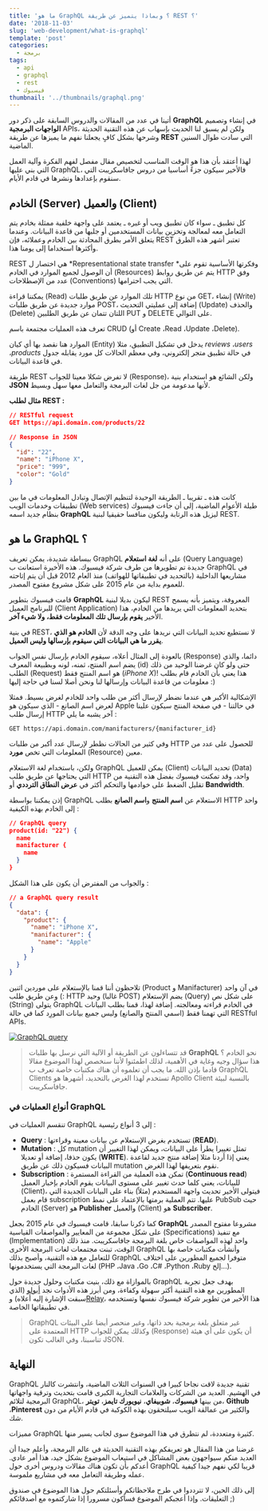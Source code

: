```yaml
---
title: 'ما هو GraphQL ؟ وبماذا يتميز عن طريقة REST ؟'
date: '2018-11-03'
slug: 'web-development/what-is-graphql'
template: 'post'
categories:
  - برمجة
tags:
  - api
  - graphql
  - rest
  - فيسبوك
thumbnail: '../thumbnails/graphql.png'
---
```


أتينا في عدد من المقالات والدروس السابقة على ذكر دور **GraphQL** في إنشاء وتصميم **الواجهات البرمجية** APIs، ولكن لم يسبق لنا الحديث بإسهاب عن هذه التقنية الحديثة وشرحها بشكل كافٍ يجعلنا نفهم ما يميزها عن طريقة **REST** التي سادت طوال السنين الماضية.

لهذا أعتقد بأن هذا هو الوقت المناسب لتخصيص مقال مفصل لفهم الفكرة وآلية العمل التي بني عليها GraphQL، فالأخير سيكون جزءً أساسيا من دروس جافاسكريبت التي سنقوم بإعدادها ونشرها في قادم الأيام.

## الخادم (Server) والعميل (Client)

كل تطبيق ـ سواء كان تطبيق ويب أو غيره ـ يعتمد على واجهة خلفية ممثلة بخادم يتم التعامل معه لمعالجة وتخزين بيانات المستخدمين أو جلبها من قاعدة البيانات. وعندما يتعلق الأمر بطرق المحادثة بين الخادم وعملائه، فإن REST تعتبر أشهر هذه الطرق وأكثرها استخداما إلى يومنا هذا.

REST هي اختصار ل *Representational state transfer *وفكرتها الأساسية تقوم على أن الوصول لجميع الموارد في الخادم (Resources) يتم عن طريق روابط HTTP وفق عدد من الإصطلاحات (Conventions) التي يجب احترامها.

يمكننا قراءة (Read) تلك الموارد عن طريق طلبات HTTP من نوع GET، إنشاء (Write) موارد جديدة عن طريق طلبات POST، إضافة إلى عمليتي التحديث (Update) والحذف (Delete) اللتان تتمان عن طريق الطلبين PUT و DELETE على التوالي.

تعرف هذه العمليات مجتمعة باسم CRUD (أو Create ،Read ،Update ،Delete).

الموارد هنا نقصد بها أي كيان (Entity) يدخل في تشكيل التطبيق، مثلا _reviews_ ،_users_ ،_products_ في حالة تطبيق متجر إلكتروني، وفي معظم الحالات كل مورد يقابله جدول في قاعدة البيانات.

طريقة REST لا تفرض شكلا معينا للجواب (Response)، ولكن الشائع هو استخدام بنية **JSON** لأنها مدعومة من جل لغات البرمجة والتعامل معها سهل وبسيط.

**مثال لطلب REST :**

```json
// RESTful request
GET https://api.domain.com/products/22
```

```json
// Response in JSON
{
  "id": "22",
  "name": "iPhone X",
  "price": "999",
  "color": "Gold"
}
```

كانت هذه ـ تقريبا ـ الطريقة الوحيدة لتنظيم الإتصال وتبادل المعلومات في ما بين تطبيقات وخدمات الويب (Web services) طيلة الأعوام الماضية، إلى أن جاءت فيسبوك بنظام جديد اسمه **GraphQL** ليزيل هذه الرتابة وليكون منافسا حقيقيا لبنية REST.

## ما هو GraphQL ؟

ببساطة شديدة، يمكن تعريف GraphQL على أنه **لغة استعلام** (Query Language) جديدة تم تطويرها من طرف شركة فيسبوك. هذه الأخيرة استعانت ب GraphQL في مشاريعها الداخلية (بالتحديد في تطبيقاتها للهواتف) منذ العام 2012 قبل أن يتم إتاحته للعموم بداية من عام 2015 على شكل مشروع مفتوح المصدر.

قامت فيسبوك بتطوير **GraphQL** ليكون بديلا لبنية REST المعروفة، ويتميز بأنه يسمح للبرنامج العميل (Client Application) بتحديد المعلومات التي يريدها من الخادم، هذا الأخير **يقوم بإرسال تلك المعلومات فقط، ولا شيء آخر**.

في بنية REST، لا نستطيع تحديد البيانات التي نريدها على وجه الدقة لأن **الخادم هو الذي يقرر ما هي البيانات التي سيقوم بإرسالها وليس العميل**.

بالعودة إلى المثال أعلاه، سيقوم الخادم بإرسال نفس الجواب (Response) دائما، والذي يضم اسم المنتج، ثمنه، لونه وبطبيعة المعرف (id) حتى ولو كان غرضنا الوحيد من ذلك الطلب (Request) هو اسم المنتج فقط (_iPhone X_)! هذا يعني بأن الخادم قام بطلب معلومات من قاعدة البيانات وإرسالها لنا ونحن أصلا لسنا في حاجة إليها :)

الإشكالية الأكبر هي عندما نضطر لإرسال أكثر من طلب واحد للخادم لغرض بسيط. فمثلا لعرض اسم الصانع - الذي سيكون هو Apple في حالتنا - في صفحة المنتج سيكون علينا إرسال طلب HTTP آخر يشبه ما يلي :

```
GET https://api.domain.com/manifacturers/{manifacturer_id}
```

وفي كثير من الحالات نظطر لإرسال عدد أكبر من طلبات HTTP للحصول على عدد من المعلومات التي تخص **مورد** (Resource) معين.

ولكن، باستخدام لغة الاستعلام GraphQL يمكن للعميل (Client) تحديد البيانات (Data) التي يحتاجها عن طريق طلب HTTP واحد، وقد تمكنت فيسبوك بفضل هذه التقنية من تقليل الضغط على خوادمها والتحكم أكثر في **عرض النطاق الترددي** أو **Bandwidth**.

إذن يمكننا بواسطة GraphQL الاستعلام عن **اسم المنتج** و**اسم الصانع** بطلب HTTP واحد إلى الخادم بهذه الكيفية :

```json
// GraphQL query
product(id: "22") {
  name
  manifacturer {
    name
  }
}
```

والجواب من المفترض أن يكون على هذا الشكل :

```json
// a GraphQL query result
{
  "data": {
    "product": {
      "name": "iPhone X",
      "manifacturer": {
        "name": "Apple"
      }
    }
  }
}
```

تلاحظون أننا قمنا بالإستعلام على موردين اثنين (Product و Manifacturer) في آن واحد :) وعن طريق طلب HTTP وحيد (غالبا POST) يضم الإستعلام (Query) على شكل نص (String) يتولى GraphQL في الخادم قراءته ومعالجته. إضافة لهذا، قمنا بطلب البيانات التي تهمنا فقط (اسمي المنتج والصانع) وليس جميع بيانات المورِد كما في حالة RESTful APIs.

[![GraphQL query](../images/what-is-graphql.png)](../images/what-is-graphql.png)

> قد تتساءلون عن الطريقة أو الآلية التي نرسل بها طلبات **GraphQL** نحو الخادم ؟ هذا سؤال وجيه وغاية في الأهمية، لذلك اطمئنوا لأننا سنخصص لهذا الموضوع مقالا قادما بإذن الله. ما يجب أن تعلموه أن هناك مكتبات خاصة تعرف ب GraphQL Clients تستخدم لهذا الغرض بالتحديد، أشهرها هو Apollo Client بالنسبة لبيئة جافاسكريبت.

### أنواع العمليات في GraphQL

تنقسم العمليات في GraphQL إلى 3 أنواع رئيسية :

- **Query** : تستخدم بغرض الإستعلام عن بيانات معينة وقراءتها (**READ**).
- **Mutation** : كل mutation تمثل تغييرا يطرأ على البيانات، ويمكن لهذا التغيير أن يكون حذفا، إضافة أو تعديلا (**WRITE**). يعني إذا أردنا مثلا إضافة منتج جديد لقاعدة البيانات فسيكون ذلك عن طريق mutation نقوم بتعريفها لهذا الغرض.
- **Subscription** : تمكن هذه العملية من القراءة المستمرة (**Continuous read**) للبيانات، يعني كلما حدث تغيير على مستوى البيانات يقوم الخادم بإخبار العميل (Client)، فيتولى الأخير تحديث واجهة المستخدم (مثلاً) بناء على البيانات الجديدة التي قام بعمل subscription عليها. تتم العملية برمتها بالإعتماد على نمط PubSub حيث الخادم (Server) هو **Publisher** والعميل (Client) هو **Subscriber**.

كما ذكرنا سابقا، قامت فيسبوك في عام 2015 بجعل **GraphQL** مشروعا مفتوح المصدر على شكل مجموعة من المعايير والمواصفات القياسية (Specifications) مع تنفيذ (Implementation) واحد لهذه المواصفات خاص بلغة البرمجة جافاسكريبت. منذ ذلك الوقت، تبنت مجتمعات لغات البرمجة الأخرى GraphQL وأنشأت مكتبات خاصة بها للتعامل مع هذه التقنية، وأصبح بذلك GraphQL متوفرا لجميع المطورين على اختلاف لغات البرمجة التي يستخدمونها (PHP ،Java ،Go ،C# ،Python ،Ruby إلخ...).

بالموازاة مع ذلك، بنيت مكتبات وحلول جديدة حول GraphQL بهدف جعل تجربة المطورين مع هذه التقنية أكثر سهولة وكفاءة، ومن أبرز هذه الأدوات نجد [أبولو](https://www.apollographql.com/) (الذي سبقت الإشارة إليه أعلاه) و[Relay](https://facebook.github.io/relay/)، هذا الأخير من تطوير شركة فيسبوك نفسها وتستخدمه في تطبيقاتها الخاصة.

> GraphQL غير متعلق بلغة برمجية بحد ذاتها، وغير منحصر أيضا على البيئات المعتمدة على HTTP وكذلك يمكن للجواب (Response) أن يكون على أي هيئة تناسبنا، وفي الغالب تكون JSON.

## النهاية

GraphQL تقنية جديدة لاقت نجاحا كبيرا في السنوات الثلاث الماضية، وانتشرت كالنار في الهشيم. العديد من الشركات والعلامات التجارية الكبرى قامت بتحديث وترقية واجهاتها البرمجية لتلائم GraphQL، من بينها **فيسبوك**، **شوبيفاي**، **نيويورك تايمز**، **تويتر**، **Github** ،**Pinterest** والكثير من عمالقة الويب سيلتحقون بهذه الكوكبة في قادم الأيام من دون شك.

مميزات GraphQL كثيرة ومتعددة، لم نتطرق في هذا الموضوع سوى لجانب يسير منها.

غرضنا من هذا المقال هو تعريفكم بهذه التقنية الحديثة في عالم البرمجة، وأعلم جيدا أن العديد منكم سيواجهون بعض المشاكل في استيعاب الموضوع بشكل جيد، هذا أمر عادي. أعدكم بأن تكون هناك مقالات ودروس أخرى حول GraphQL قريبا لكي نفهم جيدا كيفية عمله وطريقة التعامل معه في مشاريع ملموسة.

إلى ذلك الحين، لا تترددوا في طرح ملاحظاتكم وأسئلتكم حول هذا الموضوع في صندوق التعليقات. وإذا أعجبكم الموضوع فسأكون مسرورا إذا شاركتموه مع أصدقائكم ;)

